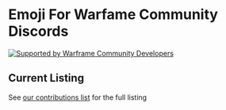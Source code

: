# Emoji For Warfame Community Discords

[![Supported by Warframe Community Developers](https://warframestat.us/wfcd)](https://github.com/WFCD "Supported by Warframe Community Developers") 

## Current Listing

See [our contributions list](CONTRIBUTING.md) for the full listing
